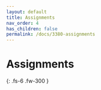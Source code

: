 ```yaml
---
layout: default
title: Assignments
nav_order: 4
has_children: false
permalink: /docs/3380-assignments
---
```


# Assignments


{: .fs-6 .fw-300 }
